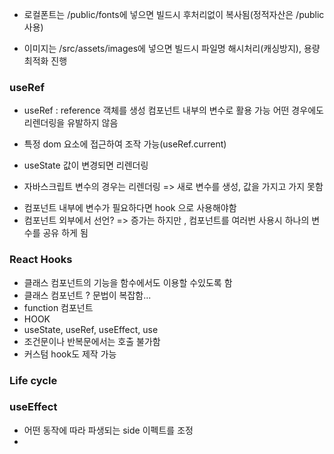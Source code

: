 - 로컬폰트는 /public/fonts에 넣으면 빌드시 후처리없이 복사됨(정적자산은 /public 사용)
  
- 이미지는 /src/assets/images에 넣으면 빌드시 파일명 해시처리(캐싱방지), 용량최적화 진행

### useRef
- useRef : reference 객체를 생성
컴포넌트 내부의 변수로 활용 가능
어떤 경우에도 리렌더링을 유발하지 않음
- 특정 dom 요소에 접근하여 조작 가능(useRef.current)

- useState 값이 변경되면 리렌더링
- 자바스크립트 변수의 경우는 리렌더링 => 새로 변수를 생성, 값을 가지고 가지 못함
 * 컴포넌트 내부에 변수가 필요하다면 hook 으로 사용해야함
 * 컴포넌트 외부에서 선언? => 증가는 하지만 , 컴포넌트를 여러번 사용시 하나의 변수를 공유 하게 됨


### React Hooks 
- 클래스 컴포넌트의 기능을 함수에서도 이용할 수있도록 함
- 클래스 컴포넌트 ? 문법이 복잡함... 
- function 컴포넌트 
- HOOK 
- useState, useRef, useEffect, use
- 조건문이나 반복문에서는 호출 불가함
- 커스텀 hook도 제작 가능


### Life cycle

### useEffect 
- 어떤 동작에 따라 파생되는 side 이펙트를 조정
- 